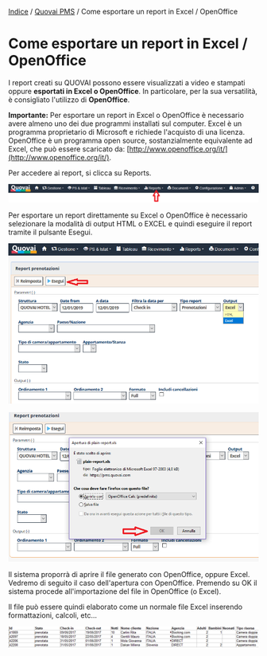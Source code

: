 [Indice](index.md) / [Quovai PMS](quovai-pms-it.md) / Come esportare un report in Excel / OpenOffice


# Come esportare un report in Excel / OpenOffice

I report creati su QUOVAI possono essere visualizzati a video e stampati oppure **esportati in Excel o OpenOffice**. In particolare, per la sua versatilità, è consigliato l'utilizzo di **OpenOffice**.

**Importante:** Per esportare un report in Excel o OpenOffice è necessario avere almeno uno dei due programmi installati sul computer. Excel è un programma proprietario di Microsoft e richiede l'acquisto di una licenza. OpenOffice è un programma open source, sostanzialmente equivalente ad Excel, che può essere scaricato da: [http://www.openoffice.org/it/](http://www.openoffice.org/it/).

Per accedere ai report, si clicca su Reports.

![](images/reportistica-001.png)

Per esportare un report direttamente su Excel o OpenOffice è necessario selezionare la modalità di output HTML o EXCEL e quindi eseguire il report tramite il pulsante Esegui.

![](images/reportistica-002.png)

![](images/reportistica-003.png)

Il sistema proporrà di aprire il file generato con OpenOffice, oppure Excel. Vedremo di seguito il caso dell'apertura con OpenOffice. Premendo su OK il sistema procede all'importazione del file in OpenOffice (o Excel). 

Il file può essere quindi elaborato come un normale file Excel inserendo formattazioni, calcoli, etc...

![](images/reportistica-004.png)